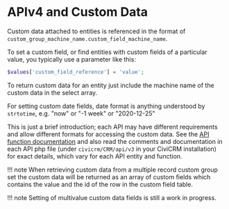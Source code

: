 # APIv4 and Custom Data

Custom data attached to entities is referenced in the format of `custom_group_machine_name.custom_field_machine_name`.

To set a custom field, or find entities with custom fields of a particular value, you typically use a parameter like this:

```php
$values['custom_field_reference'] = 'value';
```

To return custom data for an entity just include the machine name of the custom data in the select array.

For setting custom date fields, date format is anything understood by `strtotime`, e.g. "now" or "-1 week" or "2020-12-25"

This is just a brief introduction; each API may have different requirements and allow different formats for accessing the custom data. See the [API function documentation](/api/index.md) and also read the comments and documentation in each API php file (under `civicrm/CRM/api/v3` in your CiviCRM installation) for exact details,
which vary for each API entity and function.

!!! note 
    When retrieving custom data from a multiple record custom group set the custom data will be returned as an array of custom fields which contains the value and the id of the row in the custom field table.

!!! note
  Setting of multivalue custom data fields is still a work in progress.

